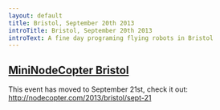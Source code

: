 ```yaml
---
layout: default
title: Bristol, September 20th 2013
introTitle: Bristol, September 20th 2013
introText: A fine day programing flying robots in Bristol
---
```


<h2 id="intro"><a href="#intro">MiniNodeCopter Bristol</a></h2>

This event has moved to September 21st, check it out: http://nodecopter.com/2013/bristol/sept-21